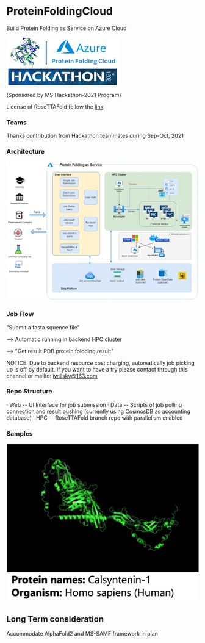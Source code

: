 # ProteinFoldingCloud

Build Protein Folding as Service on Azure Cloud

![image](https://github.com/Iwillsky/ProteinFoldingCloud/blob/main/img/HackTeamLogo.png)

(Sponsored by MS Hackathon-2021 Program)

License of RoseTTAFold follow the [link](https://github.com/Iwillsky/ProteinFoldingCloud/blob/main/hpc/LICENSE)

### Teams

Thanks contribution from Hackathon teammates during Sep-Oct, 2021

### Architecture

![image](https://github.com/Iwillsky/ProteinFoldingCloud/blob/main/img/ArchProteinFolding_v2.jpg)

### Job Flow

"Submit a fasta squence file" 

  --> Automatic running in backend HPC cluster 
 
  --> "Get result PDB protein foloding result"

NOTICE: Due to backend resource cost charging, automatically job picking up is off by default. If you want to have a try please contact through this channel or mailto: iwillsky@163.com

### Repo Structure

· Web -- UI Interface for job submission 
· Data -- Scripts of job polling connection and result pushing (currently using CosmosDB as accounting database)
· HPC -- RoseTTAFold branch repo with parallelism enabled



### Samples

![image](https://github.com/Iwillsky/ProteinFoldingCloud/blob/main/img/model_O94985.png)


## Long Term consideration

Accommodate AlphaFold2 and MS-SAMF framework in plan



